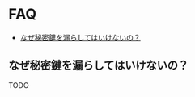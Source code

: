 # FAQ

- [なぜ秘密鍵を漏らしてはいけないの？](#nsec-is-confidential)

<h2 id="nsec-is-confidential">なぜ秘密鍵を漏らしてはいけないの？</h2>

TODO
